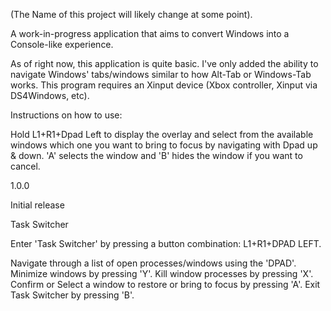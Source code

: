 (The Name of this project will likely change at some point).

A work-in-progress application that aims to convert Windows into a Console-like experience.

As of right now, this application is quite basic. I've only added the ability to navigate Windows' tabs/windows similar to how Alt-Tab or Windows-Tab works.
This program requires an Xinput device (Xbox controller, Xinput via DS4Windows, etc).

Instructions on how to use:

Hold L1+R1+Dpad Left to display the overlay and select from the available windows which one you want to bring to focus by navigating with Dpad up & down. 'A' selects the window and 'B' hides the window if you want to cancel.

1.0.0

Initial release

Task Switcher

Enter 'Task Switcher' by pressing a button combination: L1+R1+DPAD LEFT.

Navigate through a list of open processes/windows using the 'DPAD'.
Minimize windows by pressing 'Y'.
Kill window processes by pressing 'X'.
Confirm or Select a window to restore or bring to focus by pressing 'A'.
Exit Task Switcher by pressing 'B'.
